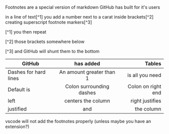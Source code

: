 Footnotes are a special version of markdown GitHub has built for it's users

in a line of text[^1] you add a number next to a carat inside brackets[^2] creating superscript footnote markers[^3]

[^1] you then repeat

[^2] those brackets somewhere below

[^3] and GitHub will shunt them to the bottom

| GitHub | has added | Tables |
| -----  | :----: | ------: |
| Dashes for hard lines | An amount greater than 1 | is all you need |
| Default is | Colon surrounding dashes  | Colon on right end |
| left | centers the column | right justifies |
| justified | and | the column |


vscode will not add the footnotes properly (unless maybe you have an extension?)
